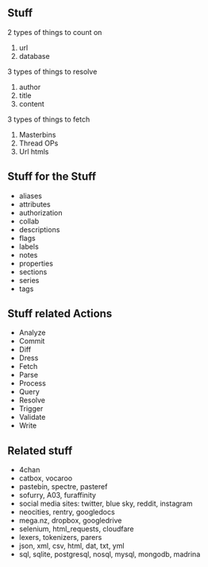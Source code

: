 ## Stuff
2 types of things to count on
1) url
2) database

3 types of things to resolve
1) author
2) title
3) content

3 types of things to fetch
1) Masterbins
2) Thread OPs
3) Url htmls

## Stuff for the Stuff
- aliases
- attributes
- authorization
- collab
- descriptions
- flags
- labels
- notes
- properties
- sections
- series
- tags

## Stuff related Actions
- Analyze
- Commit
- Diff
- Dress
- Fetch
- Parse
- Process
- Query
- Resolve
- Trigger
- Validate
- Write

## Related stuff
- 4chan
- catbox, vocaroo
- pastebin, spectre, pasteref
- sofurry, A03, furaffinity
- social media sites: twitter, blue sky, reddit, instagram
- neocities, rentry, googledocs
- mega.nz, dropbox, googledrive
- selenium, html_requests, cloudfare
- lexers, tokenizers, parers 
- json, xml, csv, html, dat, txt, yml
- sql, sqlite, postgresql, nosql, mysql, mongodb, madrina 

